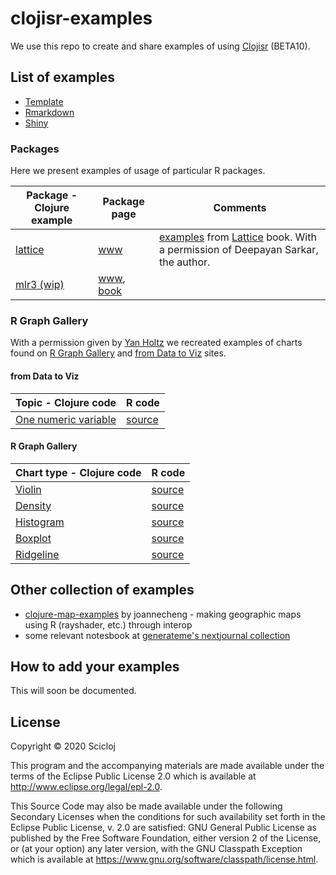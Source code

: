# clojisr-examples

We use this repo to create and share examples of using [Clojisr](https://github.com/scicloj/clojisr) (BETA10).

## List of examples

* [Template](https://scicloj.github.io/clojisr-examples/doc/clojisr-examples/template/)
* [Rmarkdown](https://scicloj.github.io/clojisr-examples/doc/clojisr-examples/rmarkdown/)
* [Shiny](./src/clojisr_examples/shiny.clj)

### Packages

Here we present examples of usage of particular R packages.

| Package - Clojure example | Package page | Comments |
| - | - | - |
| [lattice](https://scicloj.github.io/clojisr-examples/doc/clojisr-examples/lattice/) | [www](http://lattice.r-forge.r-project.org/) | [examples](http://lmdvr.r-forge.r-project.org/figures/figures.html) from [Lattice](https://www.springer.com/gp/book/9780387759685) book. With a permission of Deepayan Sarkar, the author. |
| [mlr3 (wip)](https://scicloj.github.io/clojisr-examples/doc/clojisr-examples/mlr3/) | [www](https://mlr3.mlr-org.com/), [book](https://mlr3book.mlr-org.com/) | |

### R Graph Gallery

With a permission given by [Yan Holtz](https://www.yan-holtz.com/) we recreated examples of charts found on [R Graph Gallery](https://www.r-graph-gallery.com/) and [from Data to Viz](https://www.data-to-viz.com/) sites.

#### from Data to Viz

| Topic - Clojure code | R code |
| - | - |
| [One numeric variable](https://scicloj.github.io/clojisr-examples/doc/clojisr-examples/graph-gallery/one-num/) | [source](https://www.data-to-viz.com/story/OneNum.html) |

#### R Graph Gallery

| Chart type - Clojure code | R code |
| - | - |
| [Violin](https://scicloj.github.io/clojisr-examples/doc/clojisr-examples/graph-gallery/violin/) | [source](https://www.r-graph-gallery.com/violin.html) |
| [Density](https://scicloj.github.io/clojisr-examples/doc/clojisr-examples/graph-gallery/density/) | [source](https://www.r-graph-gallery.com/density-plot.html) |
| [Histogram](https://scicloj.github.io/clojisr-examples/doc/clojisr-examples/graph-gallery/histogram/) | [source](https://www.r-graph-gallery.com/histogram.html) |
| [Boxplot](https://scicloj.github.io/clojisr-examples/doc/clojisr-examples/graph-gallery/boxplot/) | [source](https://www.r-graph-gallery.com/boxplot.html) |
| [Ridgeline](https://scicloj.github.io/clojisr-examples/doc/clojisr-examples/graph-gallery/ridgeline/) | [source](https://www.r-graph-gallery.com/ridgeline-plot.html) |

## Other collection of examples

* [clojure-map-examples](https://github.com/joannecheng/clojure-map-examples) by joannecheng - making geographic maps using R (rayshader, etc.) through interop
* some relevant notesbook at [generateme's nextjournal collection](https://nextjournal.com/generateme/)

## How to add your examples
This will soon be documented.

## License

Copyright © 2020 Scicloj

This program and the accompanying materials are made available under the
terms of the Eclipse Public License 2.0 which is available at
http://www.eclipse.org/legal/epl-2.0.

This Source Code may also be made available under the following Secondary
Licenses when the conditions for such availability set forth in the Eclipse
Public License, v. 2.0 are satisfied: GNU General Public License as published by
the Free Software Foundation, either version 2 of the License, or (at your
option) any later version, with the GNU Classpath Exception which is available
at https://www.gnu.org/software/classpath/license.html.
